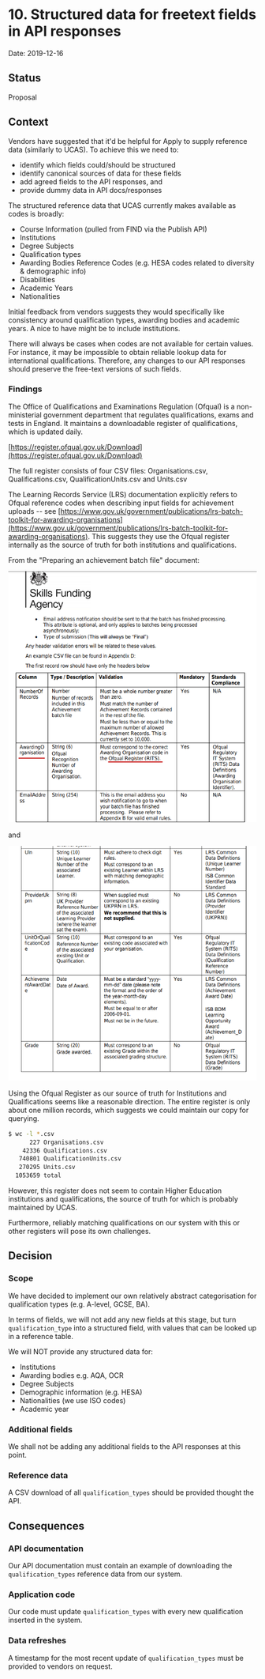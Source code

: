 # 10. Structured data for freetext fields in API responses

Date: 2019-12-16

## Status

Proposal

## Context

Vendors have suggested that it'd be helpful for Apply to supply reference data (similarly to UCAS). To achieve this we need to:

- identify which fields could/should be structured
- identify canonical sources of data for these fields
- add agreed fields to the API responses, and
- provide dummy data in API docs/responses 

The structured reference data that UCAS currently makes available as codes is broadly:

- Course Information (pulled from FIND via the Publish API)
- Institutions
- Degree Subjects
- Qualification types
- Awarding Bodies Reference Codes (e.g. HESA codes related to diversity & demographic info)
- Disabilities
- Academic Years
- Nationalities

Initial feedback from vendors suggests they would specifically like consistency around qualification types, awarding bodies and academic years. A nice to have might be to include institutions.

There will always be cases when codes are not available for certain values. For instance, it may be impossible to obtain reliable lookup data for international qualifications. Therefore, any changes to our API responses should preserve the free-text versions of such fields.

### Findings

The Office of Qualifications and Examinations Regulation (Ofqual) is a non-ministerial government department that regulates qualifications, exams and tests in England. It maintains a downloadable register of qualifications, which is updated daily.

[https://register.ofqual.gov.uk/Download](https://register.ofqual.gov.uk/Download)

The full register consists of four CSV files: Organisations.csv, Qualifications.csv, QualificationUnits.csv and Units.csv

The Learning Records Service (LRS) documentation explicitly refers to Ofqual reference codes when describing input fields for achievement uploads -- see [https://www.gov.uk/government/publications/lrs-batch-toolkit-for-awarding-organisations](https://www.gov.uk/government/publications/lrs-batch-toolkit-for-awarding-organisations). This suggests they use the Ofqual register internally as the source of truth for both institutions and qualifications.

From the "Preparing an achievement batch file" document:

![](0010-structured-data-for-freetext-fields-1.png)

and

![](0010-structured-data-for-freetext-fields-2.png)

Using the Ofqual Register as our source of truth for Institutions and Qualifications seems like a reasonable direction. The entire register is only about one million records, which suggests we could maintain our copy for querying.

```bash
$ wc -l *.csv
      227 Organisations.csv
    42336 Qualifications.csv
   740801 QualificationUnits.csv
   270295 Units.csv
  1053659 total
```

However, this register does not seem to contain Higher Education institutions and qualifications, the source of truth for which is probably maintained by UCAS.

Furthermore, reliably matching qualifications on our system with this or other registers will pose its own challenges.

## Decision

### Scope

We have decided to implement our own relatively abstract categorisation for qualification types (e.g. A-level, GCSE, BA).

In terms of fields, we will not add any new fields at this stage, but turn ```qualification_type``` into a structured field, with values that can be looked up in a reference table.

We will NOT provide any structured data for:

- Institutions
- Awarding bodies e.g. AQA, OCR
- Degree Subjects
- Demographic information (e.g. HESA)
- Nationalities (we use ISO codes)
- Academic year

### Additional fields

We shall not be adding any additional fields to the API responses at this point.

### Reference data

A CSV download of all ```qualification_types``` should be provided thought the API.

## Consequences

### API documentation

Our API documentation must contain an example of downloading the ```qualification_types``` reference data from our system.

### Application code

Our code must update ```qualification_types``` with every new qualification inserted in the system.

### Data refreshes

A timestamp for the most recent update of ```qualification_types``` must be provided to vendors on request.

